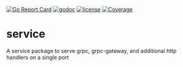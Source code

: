 [![Go Report Card](https://goreportcard.com/badge/github.com/stevepartridge/service)](https://goreportcard.com/report/github.com/stevepartridge/service)
[![godoc](http://img.shields.io/badge/godoc-reference-blue.svg?style=flat)](https://godoc.org/github.com/stevepartridge/service) 
[![license](http://img.shields.io/badge/license-MIT-red.svg?style=flat)](https://raw.githubusercontent.com/stevepartridge/service/master/LICENSE) 
[![Coverage](http://gocover.io/_badge/github.com/stevepartridge/service)](http://gocover.io/github.com/stevepartridge/service)


# service
A service package to serve grpc, grpc-gateway, and additional http handlers on a single port
